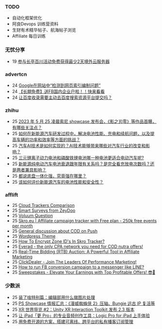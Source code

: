 ### TODO
-  自动化框架优化
-  阿良Devops 训练营资料
-  生财有术精华帖子、航海帖子浏览
-  Affiliate 每日训练

### 无忧分享
<!-- ruyo:START -->
-  19 [参与长亭百川活动免费获得最少2天境外云服务器](https://51.ruyo.net/18392.html)<!-- ruyo:END -->

### advertcn
<!-- advertcn:START -->
-  24 [Google在网站中“检测到网页索引编制问题”](https://www.advertcn.com/forum.php?mod=viewthread&tid=110534)
-  24 [【长期免费】送FB国内企业户啦！！快来看看](https://www.advertcn.com/forum.php?mod=viewthread&tid=110533)
-  24 [让百度收录需要主动去百度搜索资源平台提交吗？](https://www.advertcn.com/forum.php?mod=viewthread&tid=110527)<!-- advertcn:END -->

### zhihu
<!-- zhihu:START -->
-  25 [2023 年 5 月 25 凌晨索尼 showcase 发布会，《影之刃零》等作品首曝，有哪些关注点？](http://www.zhihu.com/question/602905025/answer/3043753796?utm_campaign=rss&utm_medium=rss&utm_source=rss&utm_content=title)
-  25 [如何在新能源汽车研发过程中，解决电池性能、充电和续航问题，以及提高车辆的功率和效率等方面的挑战？](http://www.zhihu.com/question/598835713/answer/3028242465?utm_campaign=rss&utm_medium=rss&utm_source=rss&utm_content=title)
-  25 [汽车AI技术是如何实现的？AI技术能够带来哪些对汽车行业的改变和影响？](http://www.zhihu.com/question/598871383/answer/3039310719?utm_campaign=rss&utm_medium=rss&utm_source=rss&utm_content=title)
-  25 [三元锂离子动力电池和磷酸铁锂电池哪一种电池更适合电动汽车呢?](http://www.zhihu.com/question/598995070/answer/3026937653?utm_campaign=rss&utm_medium=rss&utm_source=rss&utm_content=title)
-  25 [新能源纯电动汽车电池衰退跟年限有关系吗？是完全看充放电次数吗？还是两者兼具影响？](http://www.zhihu.com/question/510597598/answer/3014891730?utm_campaign=rss&utm_medium=rss&utm_source=rss&utm_content=title)
-  25 [都说底盘一体化强，究竟强在哪里？](http://www.zhihu.com/question/598596583/answer/3010905517?utm_campaign=rss&utm_medium=rss&utm_source=rss&utm_content=title)
-  25 [该如何评价新能源汽车的电池性能和安全性？](http://www.zhihu.com/question/53163627/answer/3008459139?utm_campaign=rss&utm_medium=rss&utm_source=rss&utm_content=title)<!-- zhihu:END -->

### afflift
<!-- afflift:START -->
-  25 [Cloud Trackers Comparison](https://afflift.com/f/threads/cloud-trackers-comparison.10165/)
-  25 [Smart Surveys from ZeyDoo](https://afflift.com/f/threads/smart-surveys-from-zeydoo.10505/)
-  25 [Voluum Question](https://afflift.com/f/threads/voluum-question.11006/)
-  25 [Skro.eu | Affiliate campaign tracker with Free plan - 250k free events per month](https://afflift.com/f/threads/skro-eu-affiliate-campaign-tracker-with-free-plan-250k-free-events-per-month.7260/)
-  25 [General discussion about COD on Push](https://afflift.com/f/threads/general-discussion-about-cod-on-push.10632/)
-  25 [Wordpress Theme](https://afflift.com/f/threads/wordpress-theme.11003/)
-  25 [How To Encrypt Zone ID&#39;s In Skro Tracker?](https://afflift.com/f/threads/how-to-encrypt-zone-ids-in-skro-tracker.10948/)
-  25 [Everad - the only CPA network you need for COD nutra offers!](https://afflift.com/f/threads/everad-the-only-cpa-network-you-need-for-cod-nutra-offers.7700/)
-  25 [Real-Time Bidding &lpar;RTB&rpar; Auction: A Powerful Tool in Affiliate Marketing](https://afflift.com/f/threads/real-time-bidding-rtb-auction-a-powerful-tool-in-affiliate-marketing.11009/)
-  25 [ClickDealer - Join The Leaders Of Performance Marketing!](https://afflift.com/f/threads/clickdealer-join-the-leaders-of-performance-marketing.2440/)
-  25 [How to run FB conversion campaign to a messenger like LINE?](https://afflift.com/f/threads/how-to-run-fb-conversion-campaign-to-a-messenger-like-line.10794/)
-  25 [Sweepstakes - Elevate Your Earnings with Top Profitable Offers! 😎💸](https://afflift.com/f/threads/sweepstakes-elevate-your-earnings-with-top-profitable-offers-%F0%9F%98%8E%F0%9F%92%B8.11008/)<!-- afflift:END -->

### 少数派
<!-- sspai:START -->
-  25 [装了啥特别篇：编辑部用什么做图片处理](https://sspai.com/prime/story/zhuanglesha-sp-img-utils)
-  25 [PS Showcase 情报汇总：《漫威蜘蛛侠 2》压轴、Bungie 远古 IP 复活等](https://sspai.com/post/80002)
-  25 [XR 世界导览 #2：Unity XR Interaction Toolkit 发布 2.3 版本](https://sspai.com/post/79980)
-  25 [让 iPad「更 Pro」的专业音频创作工具：Logic Pro for iPad 上手体验](https://sspai.com/post/79996)
-  25 [用免费开源的方案，搭建可离线、跨平台的私有播客订阅管理](https://sspai.com/post/79917)<!-- sspai:END -->
